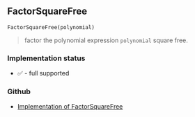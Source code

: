 ## FactorSquareFree 

```
FactorSquareFree(polynomial)
```

> factor the polynomial expression `polynomial` square free.






### Implementation status

* &#x2705; - full supported

### Github

* [Implementation of FactorSquareFree](https://github.com/axkr/symja_android_library/blob/master/symja_android_library/matheclipse-core/src/main/java/org/matheclipse/core/builtin/Algebra.java#L2557) 
